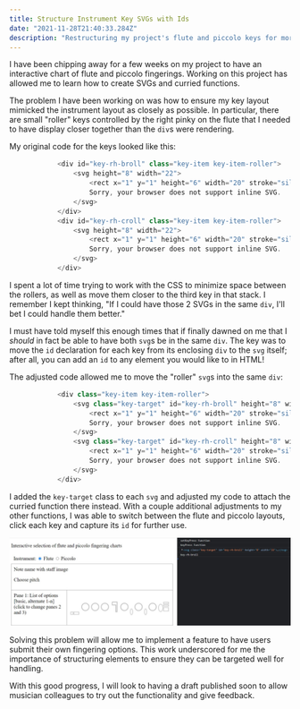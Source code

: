 ```yaml
---
title: Structure Instrument Key SVGs with Ids
date: "2021-11-28T21:40:33.284Z"
description: "Restructuring my project's flute and piccolo keys for more specific handling"
---
```


I have been chipping away for a few weeks on my project to have an interactive chart of flute and piccolo fingerings. Working on this project has allowed me to learn how to create SVGs and curried functions.

The problem I have been working on was how to ensure my key layout mimicked the instrument layout as closely as possible. In particular, there are small "roller" keys controlled by the right pinky on the flute that I needed to have display closer together than the `div`s were rendering.

My original code for the keys looked like this:

```Javascript
            <div id="key-rh-broll" class="key-item key-item-roller">
                <svg height="8" width="22">
                    <rect x="1" y="1" height="6" width="20" stroke="silver" stroke-width="2" fill="none" />
                    Sorry, your browser does not support inline SVG.
                </svg>
            </div>
            <div id="key-rh-croll" class="key-item key-item-roller">
                <svg height="8" width="22">
                    <rect x="1" y="1" height="6" width="20" stroke="silver" stroke-width="2" fill="none" />
                    Sorry, your browser does not support inline SVG.
                </svg>
            </div>
```

I spent a lot of time trying to work with the CSS to minimize space between the rollers, as well as move them closer to the third key in that stack. I remember I kept thinking, "If I could have those 2 SVGs in the same `div`, I'll bet I could handle them better."

I must have told myself this enough times that if finally dawned on me that I _should_ in fact be able to have both `svg`s be in the same `div`. The key was to move the `id` declaration for each key from its enclosing `div` to the `svg` itself; after all, you can add an `id` to any element you would like to in HTML!

The adjusted code allowed me to move the "roller" `svg`s into the same `div`:

```Javascript
            <div class="key-item key-item-roller">
                <svg class="key-target" id="key-rh-broll" height="8" width="22">
                    <rect x="1" y="1" height="6" width="20" stroke="silver" stroke-width="2" fill="none" />
                    Sorry, your browser does not support inline SVG.
                </svg>
                <svg class="key-target" id="key-rh-croll" height="8" width="22">
                    <rect x="1" y="1" height="6" width="20" stroke="silver" stroke-width="2" fill="none" />
                    Sorry, your browser does not support inline SVG.
                </svg>
            </div>
```

I added the `key-target` class to each `svg` and adjusted my code to attach the curried function there instead. With a couple additional adjustments to my other functions, I was able to switch between the flute and piccolo layouts, click each key and capture its `id` for further use.

![Revised function of clicking a key](restructured-key-click.jpg)

Solving this problem will allow me to implement a feature to have users submit their own fingering options. This work underscored for me the importance of structuring elements to ensure they can be targeted well for handling. 

With this good progress, I will look to having a draft published soon to allow musician colleagues to try out the functionality and give feedback.